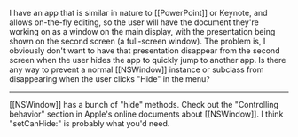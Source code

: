 I have an app that is similar in nature to [[PowerPoint]] or Keynote, and allows on-the-fly editing, so the user will have the document they're working on as a window on the main display, with the presentation being shown on the second screen (a full-screen window). The problem is, I obviously don't want to have that presentation disappear from the second screen when the user hides the app to quickly jump to another app. Is there any way to prevent a normal [[NSWindow]] instance or subclass from disappearing when the user clicks "Hide" in the menu?

----

[[NSWindow]] has a bunch of "hide" methods.  Check out the "Controlling behavior" section in Apple's online documents about [[NSWindow]].  I think "setCanHide:" is probably what you'd need.